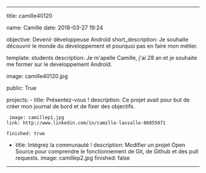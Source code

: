 * * * * *

title: camille40120

name: Camille date: 2018-03-27 19:24

objective: Devenir développeuse Androïd short\_description: Je souhaite
découvrir le monde du développement et pourquoi pas en faire mon métier.

template: students description: Je m'apelle Camille, j'ai 28 an et je
souhaite me former sur le developpement Androïd.

image: camille40120.jpg

public: True

projects: - title: Présentez-vous ! description: Ce projet avait pour
but de créer mon journal de bord et de fixer des objectifs.

     image: camillep1.jpg
    link: http://www.linkedin.com/in/camille-lassalle-06855871

    finished: true

-   title: Intégrez la communauté ! description: Modifier un projet Open
    Source pour comprendre le fonctionnement de Git, de Github et des
    pull requests. image: camillep2.jpg finished: false

* * * * *
